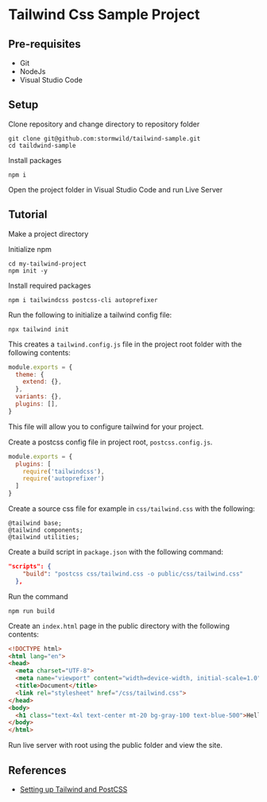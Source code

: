 # Tailwind Css Sample Project

## Pre-requisites

- Git
- NodeJs
- Visual Studio Code

## Setup

Clone repository and change directory to repository folder

```
git clone git@github.com:stormwild/tailwind-sample.git
cd taildwind-sample
```

Install packages

```
npm i
```

Open the project folder in Visual Studio Code and run Live Server


## Tutorial

Make a project directory

Initialize npm

```
cd my-tailwind-project
npm init -y
```

Install required packages

```
npm i tailwindcss postcss-cli autoprefixer
```

Run the following to initialize a tailwind config file:

```
npx tailwind init
```

This creates a `tailwind.config.js` file in the project root folder with the following contents:

```js
module.exports = {
  theme: {
    extend: {},
  },
  variants: {},
  plugins: [],
}
```

This file will allow you to configure tailwind for your project.

Create a postcss config file in project root, `postcss.config.js`.

```js
module.exports = {
  plugins: [
    require('tailwindcss'),
    require('autoprefixer')
  ]
}
```

Create a source css file for example in `css/tailwind.css` with the following:

```
@tailwind base;
@tailwind components;
@tailwind utilities;
```

Create a build script in `package.json` with the following command:

```json
"scripts": {
    "build": "postcss css/tailwind.css -o public/css/tailwind.css"
  },
```

Run the command

```
npm run build
```

Create an `index.html` page in the public directory with the following contents:

```html
<!DOCTYPE html>
<html lang="en">
<head>
  <meta charset="UTF-8">
  <meta name="viewport" content="width=device-width, initial-scale=1.0">
  <title>Document</title>
  <link rel="stylesheet" href="/css/tailwind.css">
</head>
<body>
  <h1 class="text-4xl text-center mt-20 bg-gray-100 text-blue-500">Hello world</h1>
</body>
</html>
```

Run live server with root using the public folder and view the site.

## References

- [Setting up Tailwind and PostCSS](https://tailwindcss.com/course/setting-up-tailwind-and-postcss/)

